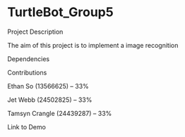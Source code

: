 # TurtleBot_Group5



Project Description

The aim of this project is to implement a image recognition 


Dependencies


Contributions

Ethan So (13566625) – 33%

Jet Webb	(24502825) – 33%

Tamsyn Crangle (24439287) – 33%


Link to Demo
